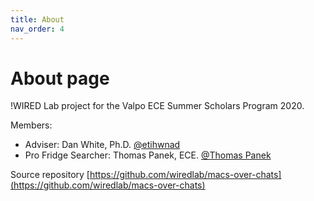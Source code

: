 ```yaml
---
title: About
nav_order: 4
---
```

# About page

!WIRED Lab project for the Valpo ECE Summer Scholars Program 2020.

Members:

* Adviser: Dan White, Ph.D. [@etihwnad](https://github.com/etihwnad)
* Pro Fridge Searcher: Thomas Panek, ECE. [@Thomas Panek](https://github.com/ThomasPanek)

Source repository [https://github.com/wiredlab/macs-over-chats](https://github.com/wiredlab/macs-over-chats)


